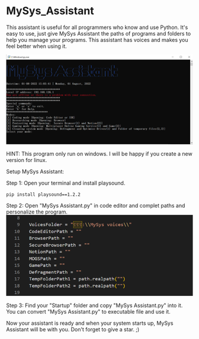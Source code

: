 # MySys_Assistant
This assistant is useful for all programmers who know and use Python. It's easy to use, just give MySys Assistant the paths of programs and folders to help you manage your programs.
This assistant has voices and makes you feel better when using it.

![image from assistant user interface](https://github.com/PAIREN1383/MySys_Assistant/blob/main/MySys%20Assistant.PNG)

HINT: This program only run on windows. I will be happy if you create a new version for linux.

Setup MySys Assistant:

Step 1: Open your terminal and install playsound.
```
pip install playsound==1.2.2
```

Step 2: Open "MySys Assistant.py" in code editor and complet paths and personalize the program.
![image form paths](https://github.com/PAIREN1383/MySys_Assistant/blob/main/complet_it.PNG)

Step 3: Find your "Startup" folder and copy "MySys Assistant.py" into it.
You can convert "MySys Assistant.py" to executable file and use it.

Now your assistant is ready and when your system starts up, MySys Assistant will be with you.
Don't forget to give a star. ;)
